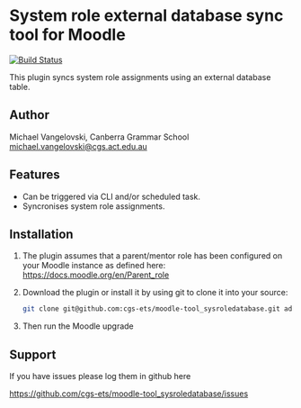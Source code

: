# System role external database sync tool for Moodle
[![Build Status](https://travis-ci.org/cgs-ets/moodle-tool_sysroledatabase.svg?branch=master)](https://travis-ci.org/cgs-ets/moodle-tool_sysroledatabase)

This plugin syncs system role assignments using an external database table.

Author
--------
Michael Vangelovski, Canberra Grammar School <michael.vangelovski@cgs.act.edu.au>


Features
--------
* Can be triggered via CLI and/or scheduled task.
* Syncronises system role assignments.


Installation
------------

1. The plugin assumes that a parent/mentor role has been configured on your Moodle instance as defined here: https://docs.moodle.org/en/Parent_role

2. Download the plugin or install it by using git to clone it into your source:

   ```sh
   git clone git@github.com:cgs-ets/moodle-tool_sysroledatabase.git admin/tool/sysroledatabase
   ```

3. Then run the Moodle upgrade

Support
-------

If you have issues please log them in github here

https://github.com/cgs-ets/moodle-tool_sysroledatabase/issues

